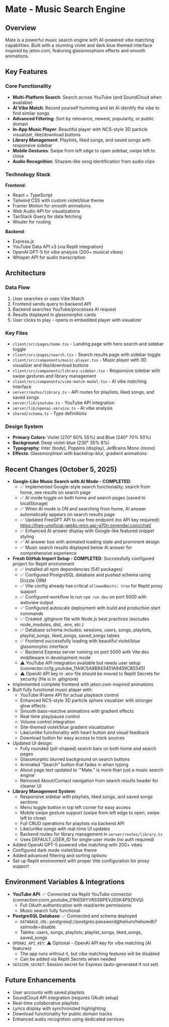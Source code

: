 # Mate - Music Search Engine

## Overview
Mate is a powerful music search engine with AI-powered vibe matching capabilities. Built with a stunning violet and dark blue themed interface inspired by jeton.com, featuring glassmorphism effects and smooth animations.

## Key Features

### Core Functionality
- **Multi-Platform Search**: Search across YouTube (and SoundCloud when available)
- **AI Vibe Match**: Record yourself humming and let AI identify the vibe to find similar songs
- **Advanced Filtering**: Sort by relevance, newest, popularity, or public domain
- **In-App Music Player**: Beautiful player with NCS-style 3D particle visualizer, like/download buttons
- **Library Management**: Playlists, liked songs, and saved songs with responsive sidebar
- **Mobile Gestures**: Swipe from left edge to open sidebar, swipe left to close
- **Audio Recognition**: Shazam-like song identification from audio clips

### Technology Stack
**Frontend**:
- React + TypeScript
- Tailwind CSS with custom violet/blue theme
- Framer Motion for smooth animations
- Web Audio API for visualizations
- TanStack Query for data fetching
- Wouter for routing

**Backend**:
- Express.js
- YouTube Data API v3 (via Replit integration)
- OpenAI GPT-5 for vibe analysis (200+ musical vibes)
- Whisper API for audio transcription

## Architecture

### Data Flow
1. User searches or uses Vibe Match
2. Frontend sends query to backend API
3. Backend searches YouTube/processes AI request
4. Results displayed in glassmorphic cards
5. User clicks to play - opens in embedded player with visualizer

### Key Files
- `client/src/pages/home.tsx` - Landing page with hero search and sidebar toggle
- `client/src/pages/search.tsx` - Search results page with sidebar toggle
- `client/src/components/music-player.tsx` - Music player with 3D visualizer and like/download buttons
- `client/src/components/library-sidebar.tsx` - Responsive sidebar with swipe gestures and library management
- `client/src/components/vibe-match-modal.tsx` - AI vibe matching interface
- `server/routes/library.ts` - API routes for playlists, liked songs, and saved songs
- `server/lib/youtube.ts` - YouTube API integration
- `server/lib/openai-service.ts` - AI vibe analysis
- `shared/schema.ts` - Type definitions

### Design System
- **Primary Colors**: Violet (270° 60% 55%) and Blue (240° 70% 50%)
- **Background**: Deep violet-blue (230° 35% 8%)
- **Typography**: Inter (body), Poppins (display), JetBrains Mono (mono)
- **Effects**: Glassmorphism with backdrop-blur, gradient animations

## Recent Changes (October 5, 2025)
- **Google-Like Music Search with AI Mode - COMPLETED**:
  - ✅ Implemented Google-style search functionality: search from home, see results on search page
  - ✅ AI mode toggle on both home and search pages (saved to localStorage)
  - ✅ When AI mode is ON and searching from home, AI answer automatically appears on search results page
  - ✅ Updated FreeGPT API to use free endpoint (no API key required): https://free-unoficial-gpt4o-mini-api-g70n.onrender.com/chat/
  - ✅ Enhanced AI answer display with Google-like featured snippet styling
  - ✅ AI answer box with animated loading state and prominent design
  - ✅ Music search results displayed below AI answer for comprehensive experience
- **Fresh GitHub Import Setup - COMPLETED**: Successfully configured project for Replit environment
  - ✅ Installed all npm dependencies (541 packages)
  - ✅ Configured PostgreSQL database and pushed schema using Drizzle ORM
  - ✅ Vite config already has critical `allowedHosts: true` for Replit proxy support
  - ✅ Configured workflow to run `npm run dev` on port 5000 with webview output
  - ✅ Configured autoscale deployment with build and production start commands
  - ✅ Created .gitignore file with Node.js best practices (excludes node_modules, dist, .env, etc.)
  - ✅ Database schema includes: sessions, users, songs, playlists, playlist_songs, liked_songs, saved_songs tables
  - ✅ Frontend successfully loading with beautiful violet/blue glassmorphic interface
  - ✅ Backend Express server running on port 5000 with Vite dev middleware in development mode
  - ⚠️ YouTube API integration available but needs user setup (connector:ccfg_youtube_11A9C5A8B843451A9459CB5545)
  - ⚠️ OpenAI API key in .env file should be moved to Replit Secrets for security (file is in .gitignore)
- Implemented complete frontend with jeton.com-inspired animations
- Built fully functional music player with:
  - YouTube IFrame API for actual playback control
  - Enhanced NCS-style 3D particle sphere visualizer with stronger glow effects
  - Smooth bass-reactive animations with gradient effects
  - Real-time play/pause control
  - Volume control integration
  - Site-themed violet/blue gradient visualization
  - Like/unlike functionality with heart button and visual feedback
  - Download button for easy access to track sources
- Updated UI design:
  - Fully rounded (pill-shaped) search bars on both home and search pages
  - Glassmorphic blurred background on search buttons
  - Animated "Search" button that fades in when typing
  - About page text updated to '"Mate." is more than just a music search engine'
  - Removed About/Contact navigation from search results header for cleaner UI
- **Library Management System**:
  - Responsive sidebar with playlists, liked songs, and saved songs sections
  - Menu toggle button in top left corner for easy access
  - Mobile swipe gesture support (swipe from left edge to open, swipe left to close)
  - Full CRUD operations for playlists via backend API
  - Like/unlike songs with real-time UI updates
  - Backend routes for library management in `server/routes/library.ts`
  - Uses DEFAULT_USER_ID for single-user mode (no auth required)
- Added OpenAI GPT-5 powered vibe matching with 200+ vibes
- Configured dark mode violet/blue theme
- Added advanced filtering and sorting options
- Set up Replit environment with proper Vite configuration for proxy support

## Environment Variables & Integrations
- **YouTube API**: ✅ Connected via Replit YouTube connector (connection:conn_youtube_01K6S8YVRSSRPEVJSSK4P9Z6VQ)
  - Full OAuth authentication with read/write permissions
  - Music search fully functional
- **PostgreSQL Database**: ✅ Connected and schema deployed
  - `DATABASE_URL`: postgresql://postgres:password@helium/heliumdb?sslmode=disable
  - Tables: users, songs, playlists, playlist_songs, liked_songs, saved_songs
- `OPENAI_API_KEY`: ⚠️ Optional - OpenAI API key for vibe matching (AI features)
  - The app runs without it, but vibe matching features will be disabled
  - Can be added via Replit Secrets when needed
- `SESSION_SECRET`: Session secret for Express (auto-generated if not set)

## Future Enhancements
- User accounts with saved playlists
- SoundCloud API integration (requires OAuth setup)
- Real-time collaborative playlists
- Lyrics display with synchronized highlighting
- Download functionality for public domain tracks
- Enhanced audio recognition using dedicated services
